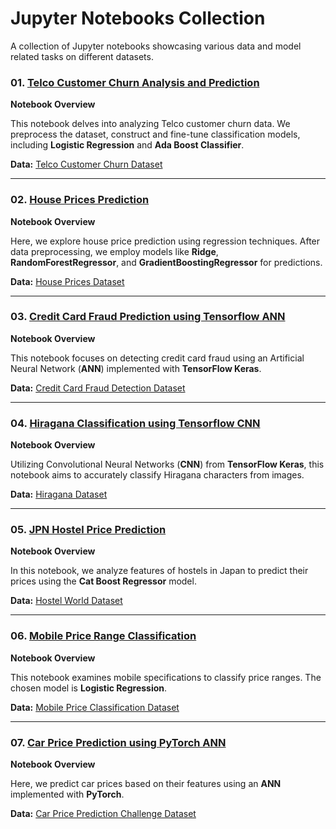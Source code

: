 # Jupyter Notebooks Collection
A collection of Jupyter notebooks showcasing various data and model related tasks on different datasets.

### 01. [Telco Customer Churn Analysis and Prediction](https://github.com/idalz/jupyter-notebooks-collection/blob/main/01_Telco-Customer-Churn.ipynb)
**Notebook Overview** 

This notebook delves into analyzing Telco customer churn data. We preprocess the dataset, construct and fine-tune classification models, including **Logistic Regression** and **Ada Boost Classifier**.

**Data:** [Telco Customer Churn Dataset](https://www.kaggle.com/datasets/blastchar/telco-customer-churn)

---

### 02. [House Prices Prediction](https://github.com/idalz/jupyter-notebooks-collection/blob/main/02_House-Prices.ipynb)
**Notebook Overview** 

Here, we explore house price prediction using regression techniques. After data preprocessing, we employ models like **Ridge**, **RandomForestRegressor**, and **GradientBoostingRegressor** for predictions.

**Data:** [House Prices Dataset](https://www.kaggle.com/competitions/house-prices-advanced-regression-techniques)

---

### 03. [Credit Card Fraud Prediction using Tensorflow ANN](https://github.com/idalz/jupyter-notebooks-collection/blob/main/03_CreditCard-Fraud-Prediction.ipynb)
**Notebook Overview** 

This notebook focuses on detecting credit card fraud using an Artificial Neural Network (**ANN**) implemented with **TensorFlow Keras**.

**Data:** [Credit Card Fraud Detection Dataset](https://www.kaggle.com/datasets/mlg-ulb/creditcardfraud)

---

### 04. [Hiragana Classification using Tensorflow CNN](https://github.com/idalz/jupyter-notebooks-collection/blob/main/04_Hiragana-Classification.ipynb)
**Notebook Overview** 

Utilizing Convolutional Neural Networks (**CNN**) from **TensorFlow Keras**, this notebook aims to accurately classify Hiragana characters from images.

**Data:** [Hiragana Dataset](https://www.kaggle.com/datasets/anokas/kuzushiji)

---

### 05. [JPN Hostel Price Prediction](https://github.com/idalz/jupyter-notebooks-collection/blob/main/05_JPN-Hostel-Price-Prediction.ipynb)
**Notebook Overview** 

In this notebook, we analyze features of hostels in Japan to predict their prices using the **Cat Boost Regressor** model.

**Data:** [Hostel World Dataset](https://www.kaggle.com/datasets/koki25ando/hostel-world-dataset)

---

### 06. [Mobile Price Range Classification](https://github.com/idalz/jupyter-notebooks-collection/blob/main/06_Mobile-Price-Range-Classification.ipynb)
**Notebook Overview** 

This notebook examines mobile specifications to classify price ranges. The chosen model is **Logistic Regression**.

**Data:** [Mobile Price Classification Dataset](https://www.kaggle.com/datasets/iabhishekofficial/mobile-price-classification)

---

### 07. [Car Price Prediction using PyTorch ANN](https://github.com/idalz/jupyter-notebooks-collection/blob/main/07_Car-Price-Prediction.ipynb)
**Notebook Overview** 

Here, we predict car prices based on their features using an **ANN** implemented with **PyTorch**.

**Data:** [Car Price Prediction Challenge Dataset](https://www.kaggle.com/datasets/deepcontractor/car-price-prediction-challenge)
